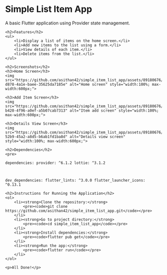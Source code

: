 <!DOCTYPE html>
<html lang="en">
<head>
    <meta charset="UTF-8">
    <meta name="viewport" content="width=device-width, initial-scale=1.0">
    <title>Simple List Item App</title>
</head>
<body>
    <h1>Simple List Item App</h1>
    <p>A basic Flutter application using Provider state management.</p>
    
    <h2>Features</h2>
    <ul>
        <li>Display a list of items on the home screen.</li>
        <li>Add new items to the list using a form.</li>
        <li>View details of each item.</li>
        <li>Delete items from the list.</li>
    </ul>
    
    <h2>Screenshots</h2>
    <h3>Home Screen</h3>
    <img src="https://github.com/asithan42/simple_item_list_app/assets/89180676/9a7be281-d878-4a1e-baee-35625da7185e" alt="Home screen" style="width:100%; max-width:600px;">
    
    <h3>Add Item Screen</h3>
    <img src="https://github.com/asithan42/simple_item_list_app/assets/89180676/fa0203f4-b420-4f96-a0ef-a5b07cab7313" alt="Item add screen" style="width:100%; max-width:600px;">
    
    <h3>Details View Screen</h3>
    <img src="https://github.com/asithan42/simple_item_list_app/assets/89180676/bde7f1ab-52b9-45a2-a8d5-b6ab1fd1ba8d" alt="Details view screen" style="width:100%; max-width:600px;">
    
    <h2>Dependencies</h2>
    <pre>
<code>dependencies:
  provider: ^6.1.2
  lottie: ^3.1.2

dev_dependencies:
  flutter_lints: ^3.0.0
  flutter_launcher_icons: ^0.13.1
</code>
    </pre>
    
    <h2>Instructions for Running the Application</h2>
    <ol>
        <li><strong>Clone the repository:</strong>
            <pre><code>git clone https://github.com/asithan42/simple_item_list_app.git</code></pre>
        </li>
        <li><strong>Go to project directory:</strong>
            <pre><code>cd simple_item_list_app</code></pre>
        </li>
        <li><strong>Install dependencies:</strong>
            <pre><code>flutter pub get</code></pre>
        </li>
        <li><strong>Run the app:</strong>
            <pre><code>flutter run</code></pre>
        </li>
    </ol>
    
    <p>All Done!</p>
</body>
</html>
